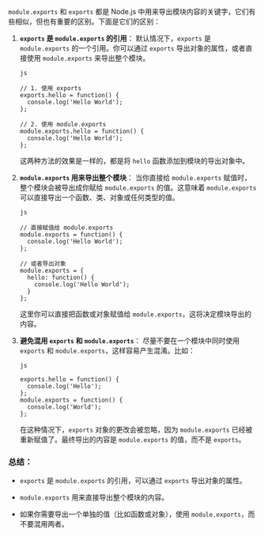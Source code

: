 `module.exports` 和 `exports` 都是 Node.js 中用来导出模块内容的关键字，它们有些相似，但也有重要的区别。下面是它们的区别：

1. **`exports` 是 `module.exports` 的引用**： 默认情况下，`exports` 是 `module.exports` 的一个引用。你可以通过 `exports` 导出对象的属性，或者直接使用 `module.exports` 来导出整个模块。

   ```
   js

   // 1. 使用 exports
   exports.hello = function() {
     console.log('Hello World');
   };

   // 2. 使用 module.exports
   module.exports.hello = function() {
     console.log('Hello World');
   };
   ```

   这两种方法的效果是一样的，都是将 `hello` 函数添加到模块的导出对象中。

2. **`module.exports` 用来导出整个模块**： 当你直接给 `module.exports` 赋值时，整个模块会被导出成你赋给 `module.exports` 的值。这意味着 `module.exports` 可以直接导出一个函数、类、对象或任何类型的值。

   ```
   js

   // 直接赋值给 module.exports
   module.exports = function() {
     console.log('Hello World');
   };

   // 或者导出对象
   module.exports = {
     hello: function() {
       console.log('Hello World');
     }
   };
   ```

   这里你可以直接把函数或对象赋值给 `module.exports`，这将决定模块导出的内容。

3. **避免混用 `exports` 和 `module.exports`**： 尽量不要在一个模块中同时使用 `exports` 和 `module.exports`，这样容易产生混淆。比如：

   ```
   js

   exports.hello = function() {
     console.log('Hello');
   };
   module.exports = function() {
     console.log('World');
   };
   ```

   在这种情况下，`exports` 对象的更改会被忽略，因为 `module.exports` 已经被重新赋值了。最终导出的内容是 `module.exports` 的值，而不是 `exports`。

### 总结：

* `exports` 是 `module.exports` 的引用，可以通过 `exports` 导出对象的属性。

* `module.exports` 用来直接导出整个模块的内容。

* 如果你需要导出一个单独的值（比如函数或对象），使用 `module.exports`，而不要混用两者。

